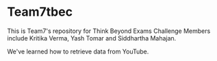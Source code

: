 # Team7tbec
This is Team7's repository for Think Beyond Exams Challenge
Members include Kritika Verma, Yash Tomar and Siddhartha Mahajan.

We've learned how to retrieve data from YouTube.
